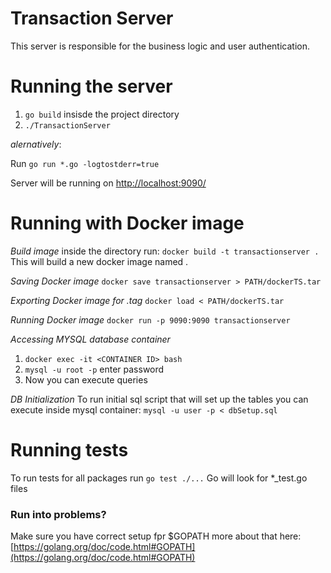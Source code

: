 # Transaction Server

This server is responsible for the business logic and user authentication.

# Running the server

1. `go build` insisde the project directory
2. `./TransactionServer`

_alernatively_: 

Run `go run *.go -logtostderr=true`

Server will be running on [http://localhost:9090/](http://localhost:9090/) 

# Running with Docker image

*Build image*
inside the directory run:  `docker build -t transactionserver .`
This will build a new docker image named <transactionserver>.

*Saving Docker image*
`docker save transactionserver > PATH/dockerTS.tar`

*Exporting Docker image for .tag*
`docker load < PATH/dockerTS.tar`

*Running Docker image*
`docker run -p 9090:9090 transactionserver`

*Accessing MYSQL database container*
1. `docker exec -it <CONTAINER ID> bash`
2. `mysql -u root -p` enter password
3. Now you can execute queries

*DB Initialization*
To run initial sql script that will set up the tables you can execute inside mysql container:
`mysql -u user -p < dbSetup.sql`

# Running tests

To run tests for all packages run `go test ./...`
Go will look for *_test.go files

### Run into problems?

Make sure you have correct setup fpr $GOPATH
more about that here: [https://golang.org/doc/code.html#GOPATH](https://golang.org/doc/code.html#GOPATH)
